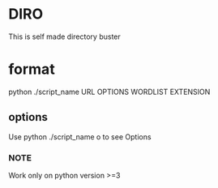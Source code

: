 # DIRO
This is self made directory buster
<h1> format </h1>
python ./script_name URL OPTIONS WORDLIST EXTENSION
<h2> options </h2>
Use python ./script_name o to see Options
<h3> NOTE </h3>
Work only on python version >=3

